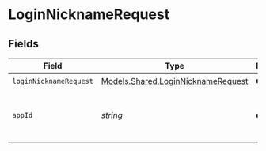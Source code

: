 # LoginNicknameRequest


## Fields

| Field                                                                             | Type                                                                              | Required                                                                          | Description                                                                       | Example                                                                           |
| --------------------------------------------------------------------------------- | --------------------------------------------------------------------------------- | --------------------------------------------------------------------------------- | --------------------------------------------------------------------------------- | --------------------------------------------------------------------------------- |
| `loginNicknameRequest`                                                            | [Models.Shared.LoginNicknameRequest](../../models/shared/LoginNicknameRequest.md) | :heavy_check_mark:                                                                | N/A                                                                               |                                                                                   |
| `appId`                                                                           | *string*                                                                          | :heavy_check_mark:                                                                | N/A                                                                               | app-af469a92-5b45-4565-b3c4-b79878de67d2                                          |